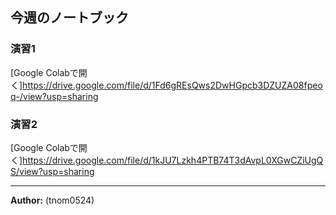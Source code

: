 ## 今週のノートブック
### 演習1
[Google Colabで開く]https://drive.google.com/file/d/1Fd6gREsQws2DwHGpcb3DZUZA08fpeoq-/view?usp=sharing

### 演習2
[Google Colabで開く]https://drive.google.com/file/d/1kJU7Lzkh4PTB74T3dAvpL0XGwCZiUgQS/view?usp=sharing

---

**Author:** (tnom0524)
